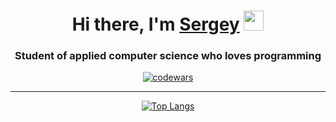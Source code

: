 
<h1 align="center">Hi there, I'm <a href="https://daniilshat.ru/" target="_blank">Sergey</a> 
<img src="https://github.com/blackcater/blackcater/raw/main/images/Hi.gif" height="32"/></h1>
<h3 align="center">Student of applied computer science who loves programming</h3>
<div align="center">
  
  [![codewars](https://www.codewars.com/users/molsrg/badges/large)](https://www.codewars.com/users/molsrg)  
  <hr/>
  
  [![Top Langs](https://github-readme-stats.vercel.app/api/top-langs/?username=molsrg)](https://github.com/anuraghazra/github-readme-stats)
</div>



